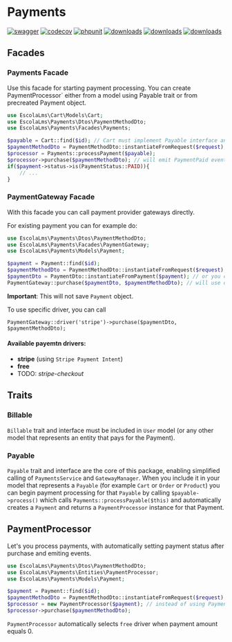 # Payments

[![swagger](https://img.shields.io/badge/documentation-swagger-green)](https://escolalms.github.io/payments/)
[![codecov](https://codecov.io/gh/EscolaLMS/Files/branch/main/graph/badge.svg?token=NRAN4R8AGZ)](https://codecov.io/gh/EscolaLMS/payments)
[![phpunit](https://github.com/EscolaLMS/payments/actions/workflows/test.yml/badge.svg)](https://github.com/EscolaLMS/payments/actions/workflows/test.yml)
[![downloads](https://img.shields.io/packagist/dt/escolalms/payments)](https://packagist.org/packages/escolalms/payments)
[![downloads](https://img.shields.io/packagist/v/escolalms/payments)](https://packagist.org/packages/escolalms/payments)
[![downloads](https://img.shields.io/packagist/l/escolalms/payments)](https://packagist.org/packages/escolalms/payments)

## Facades

### Payments Facade

Use this facade for starting payment processing.
You can create PaymentProcessor` either from a model using Payable trait or from precreated Payment object.

```php
use EscolaLms\Cart\Models\Cart;
use EscolaLms\Payments\Dtos\PaymentMethodDto;
use EscolaLms\Payments\Facades\Payments;

$payable = Cart::find($id); // Cart must implement Payable interface and use Payable trait
$paymentMethodDto = PaymentMethodDto::instantiateFromRequest($request);
$processor = Payments::processPayment($payable);
$processor->purchase($paymentMethodDto); // will emit PaymentPaid event on success
if($payment->status->is(PaymentStatus::PAID)){
    // ...
}
```

### PaymentGateway Facade

With this facade you can call payment provider gateways directly.

For existing payment you can for example do:

```php
use EscolaLms\Payments\Dtos\PaymentMethodDto;
use EscolaLms\Payments\Facades\PaymentGateway;
use EscolaLms\Payments\Models\Payment;

$payment = Payment::find($id);
$paymentMethodDto = PaymentMethodDto::instantiateFromRequest($request);
$paymentDto = PaymentDto::instantiateFromPayment($payment); // or you can create it manually
PaymentGateway::purchase($paymentDto, $paymentMethodDto); // will use default payment driver
```

**Important**: This will not save `Payment` object.

To use specific driver, you can call

```
PaymentGateway::driver('stripe')->purchase($paymentDto, $paymentMethodDto);
```

#### Available payemtn drivers:

-   **stripe** (using `Stripe Payment Intent`)
-   **free**
-   TODO: _stripe-checkout_

## Traits

### Billable

`Billable` trait and interface must be included in `User` model (or any other model that represents an entity that pays for the Payment).

### Payable

`Payable` trait and interface are the core of this package, enabling simplified calling of `PaymentsService` and `GatewayManager`.
When you include it in your model that represents a `Payable` (for example `Cart` or `Order` or `Product`) you can begin payment processing for that `Payable` by calling `$payable->process()`
which calls `Payments::processPayable($this)` and automatically creates a `Payment` and returns a `PaymentProcessor` instance for that Payment.

## PaymentProcessor

Let's you process payments, with automatically setting payment status after purchase and emiting events.

```php
use EscolaLms\Payments\Dtos\PaymentMethodDto;
use EscolaLms\Payments\Entities\PaymentProcessor;
use EscolaLms\Payments\Models\Payment;

$payment = Payment::find($id);
$paymentMethodDto = PaymentMethodDto::instantiateFromRequest($request);
$processor = new PaymentProcessor($payment); // instead of using Payments facade
$processor->purchase($paymentMethodDto);
```

`PaymentProcessor` automatically selects `free` driver when payment amount equals 0.
